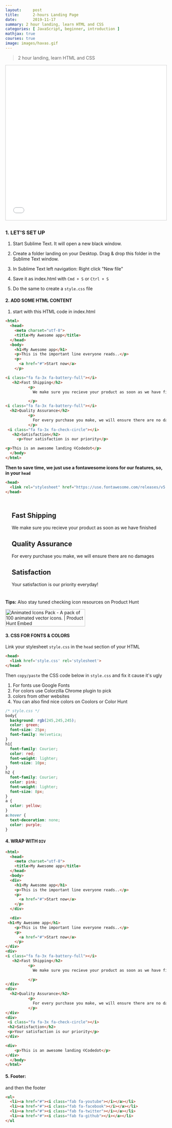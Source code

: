 ```yaml
---
layout:     post
title:      2-hours Landing Page
date:       2019-11-17
summary: 2 hour landing, learn HTML and CSS
categories: [ JavaScript, beginner, introduction ]
mathjax: true
courses: true
image: images/havas.gif
---
```


>2 hour landing, learn HTML and CSS

<iframe src="//www.slideshare.net/slideshow/embed_code/key/yvJzqzoUqqn7Td" width="595" height="485" frameborder="0" marginwidth="0" marginheight="0" scrolling="no" style="border:1px solid #CCC; border-width:1px; margin-bottom:5px; max-width: 100%;" allowfullscreen> </iframe>


### 1. LET'S SET UP

1. Start Sublime Text. It will open a new black window.

2. Create a folder landing on your Desktop. Drag & drop this folder in the Sublime Text window.

3. In Sublime Text left navigation: Right click "New file"

4. Save it as index.html with `Cmd + S` or `Ctrl + S`

5. Do the same to create a `style.css` file


#### 2. ADD SOME HTML CONTENT


1. start with this HTML code in index.html


```html
<html>
  <head>
    <meta charset="utf-8">
    <title>My Awesome app</title>
  </head>
  <body>
    <h1>My Awesome app</h1>
    <p>This is the important line everyone reads..</p>
    <p>
      <a href="#">Start now</a>
    </p>

<i class="fa fa-3x fa-battery-full"></i>
   <h2>Fast Shipping</h2>
          <p>
            We make sure you recieve your product as soon as we have finished

          </p>
<i class="fa fa-3x fa-battery-full"></i>
  <h2>Quality Assurance</h2>
          <p>
            For every purchase you make, we will ensure there are no damages
          </p>
 <i class="fa fa-3x fa-check-circle"></i>
   <h2>Satisfaction</h2>
     <p>Your satisfaction is our priority</p>

<p>This is an awesome landing ©Codedot</p>
  </body>
</html>
```


**Then to save time, we just use a fontawesome icons for our features, so, in your `head`**



```html
<head>
  <link rel="stylesheet" href="https://use.fontawesome.com/releases/v5.5.0/css/all.css">
</head>
```

  <div class="icon list-inline" style="padding: 10px; margin: 10px;">
  <i class="fa fa-3x fa-truck"></i>
  <h2>Fast Shipping</h2>
          <p>
            We make sure you recieve your product as soon as we have finished
          </p>
<i class="fa fa-3x fa-battery-full"></i>
  <h2>Quality Assurance</h2>
          <p>
            For every purchase you make, we will ensure there are no damages
          </p>
 <i class="fa fa-3x fa-check-circle"></i>
<h2>Satisfaction</h2>
<p>Your satisfaction is our priority everyday!</p>

</div>

**Tips:** Also stay tuned checking icon resources on Product Hunt

<a href="https://www.producthunt.com/posts/animated-icons-pack?utm_source=badge-featured&utm_medium=badge&utm_souce=badge-animated-icons-pack" target="_blank"><img src="https://api.producthunt.com/widgets/embed-image/v1/featured.svg?post_id=148270&theme=light" alt="Animated Icons Pack - A pack of 100 animated vector icons. | Product Hunt Embed" style="width: 250px; height: 54px;" width="250px" height="54px" /></a>


#### 3. CSS FOR FONTS & COLORS

Link your stylesheet `style.css` in the `head` section of your HTML

```html
<head>
  <link href='style.css' rel='stylesheet'>
</head>
```
Then `copy/paste` the CSS code below in `style.css` and fix it cause it's ugly

1. For fonts use Google Fonts
2. For colors use Colorzilla Chrome plugin to pick
3. colors from other websites
4. You can also find nice colors on Coolors or Color Hunt

```css
/* style.css */
body{
  background: rgb(245,245,245);
  color: green;
  font-size: 25px;
  font-family: Helvetica;
}
h1{
  font-family: Courier;
  color: red;
  font-weight: lighter;
  font-size: 10px;
}
h2 {
  font-family: Courier;
  color: pink;
  font-weight: lighter;
  font-size: 8px;
}
a {
  color: yellow;
}
a:hover {
  text-decoration: none;
  color: purple;
}


```
#### 4. WRAP WITH `DIV`

```html
<html>
  <head>
    <meta charset="utf-8">
    <title>My Awesome app</title>
  </head>
  <body>
  <div>
    <h1>My Awesome app</h1>
    <p>This is the important line everyone reads..</p>
    <p>
      <a href="#">Start now</a>
    </p>
  </div>

  <div>
 <h1>My Awesome app</h1>
    <p>This is the important line everyone reads..</p>
    <p>
      <a href="#">Start now</a>
    </p>
</div>
<div>
<i class="fa fa-3x fa-battery-full"></i>
   <h2>Fast Shipping</h2>
          <p>
            We make sure you recieve your product as soon as we have finished

          </p>
</div>
<div>
  <h2>Quality Assurance</h2>
          <p>
            For every purchase you make, we will ensure there are no damages
          </p>
</div>
<div>
 <i class="fa fa-3x fa-check-circle"></i>
 <h2>Satisfaction</h2>
 <p>Your satisfaction is our priority</p>
</div>

<div>
    <p>This is an awesome landing ©Codedot</p>
</div>
  </body>
</html>


```
#### 5. Footer:

and then the footer

```html
<ul>
  <li><a href="#"><i class="fab fa-youtube"></i></a></li>
  <li><a href="#"><i class="fab fa-facebook"></i></a></li>
  <li><a href="#"><i class="fab fa-twitter"></i></a></li>
  <li><a href="#"><i class="fab fa-github"></i></a></li>
</ul
```
